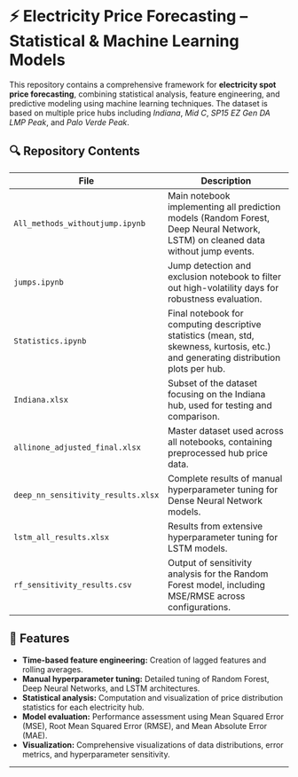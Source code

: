 
# ⚡ Electricity Price Forecasting – Statistical & Machine Learning Models

This repository contains a comprehensive framework for **electricity spot price forecasting**, combining statistical analysis, feature engineering, and predictive modeling using machine learning techniques. The dataset is based on multiple price hubs including *Indiana*, *Mid C*, *SP15 EZ Gen DA LMP Peak*, and *Palo Verde Peak*.

## 🔍 Repository Contents

| File                             | Description |
|----------------------------------|-------------|
| `All_methods_withoutjump.ipynb`  | Main notebook implementing all prediction models (Random Forest, Deep Neural Network, LSTM) on cleaned data without jump events. |
| `jumps.ipynb`                    | Jump detection and exclusion notebook to filter out high-volatility days for robustness evaluation. |
| `Statistics.ipynb`               | Final notebook for computing descriptive statistics (mean, std, skewness, kurtosis, etc.) and generating distribution plots per hub. |
| `Indiana.xlsx`                   | Subset of the dataset focusing on the Indiana hub, used for testing and comparison. |
| `allinone_adjusted_final.xlsx`   | Master dataset used across all notebooks, containing preprocessed hub price data. |
| `deep_nn_sensitivity_results.xlsx`| Complete results of manual hyperparameter tuning for Dense Neural Network models. |
| `lstm_all_results.xlsx`          | Results from extensive hyperparameter tuning for LSTM models. |
| `rf_sensitivity_results.csv`     | Output of sensitivity analysis for the Random Forest model, including MSE/RMSE across configurations. |

## 📌 Features

- **Time-based feature engineering:** Creation of lagged features and rolling averages.
- **Manual hyperparameter tuning:** Detailed tuning of Random Forest, Deep Neural Networks, and LSTM architectures.
- **Statistical analysis:** Computation and visualization of price distribution statistics for each electricity hub.
- **Model evaluation:** Performance assessment using Mean Squared Error (MSE), Root Mean Squared Error (RMSE), and Mean Absolute Error (MAE).
- **Visualization:** Comprehensive visualizations of data distributions, error metrics, and hyperparameter sensitivity.

---
